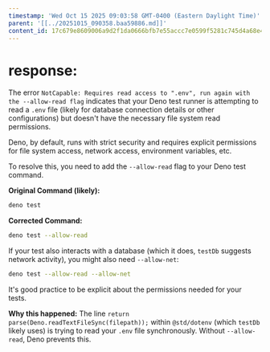 ```yaml
---
timestamp: 'Wed Oct 15 2025 09:03:58 GMT-0400 (Eastern Daylight Time)'
parent: '[[../20251015_090358.baa59886.md]]'
content_id: 17c679e8609006a9d2f1da0666bfb7e55accc7e0599f5281c745d4a68e47ae63
---
```


# response:

The error `NotCapable: Requires read access to ".env", run again with the --allow-read flag` indicates that your Deno test runner is attempting to read a `.env` file (likely for database connection details or other configurations) but doesn't have the necessary file system read permissions.

Deno, by default, runs with strict security and requires explicit permissions for file system access, network access, environment variables, etc.

To resolve this, you need to add the `--allow-read` flag to your Deno test command.

**Original Command (likely):**

```bash
deno test
```

**Corrected Command:**

```bash
deno test --allow-read
```

If your test also interacts with a database (which it does, `testDb` suggests network activity), you might also need `--allow-net`:

```bash
deno test --allow-read --allow-net
```

It's good practice to be explicit about the permissions needed for your tests.

**Why this happened:**
The line `return parse(Deno.readTextFileSync(filepath));` within `@std/dotenv` (which `testDb` likely uses) is trying to read your `.env` file synchronously. Without `--allow-read`, Deno prevents this.

